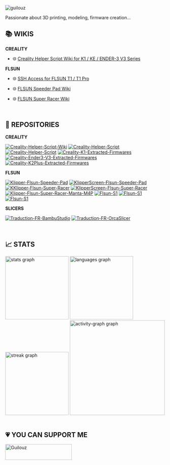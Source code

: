 <p align="left"> <img src="https://komarev.com/ghpvc/?username=guilouz&label=Profile%20views&color=0e75b6&style=flat" alt="guilouz" /> </p>

Passionate about 3D printing, modeling, firmware creation...

## :books: WIKIS

**CREALITY**

- :globe_with_meridians: [Creality Helper Script Wiki for K1 / KE / ENDER-3 V3 Series](https://guilouz.github.io/Creality-Helper-Script-Wiki)

**FLSUN**

- :globe_with_meridians: [SSH Access for FLSUN T1 / T1 Pro](https://github.com/Guilouz/Flsun-S1-T1/tree/main/FLSUN%20T1%20-%20T1%20Pro/Open%20Source/SSH%20Access)

- :globe_with_meridians: [FLSUN Speeder Pad Wiki](https://github.com/Guilouz/Klipper-Flsun-Speeder-Pad/wiki)

- :globe_with_meridians: [FLSUN Super Racer Wiki](https://guilouz.github.io/Klipper-Flsun-Super-Racer/)

<br />

## :bookmark_tabs: REPOSITORIES

**CREALITY**

[![Creality-Helper-Script-Wiki](https://github-readme-stats.vercel.app/api/pin/?username=Guilouz&repo=Creality-Helper-Script-Wiki)](https://github.com/Guilouz/Creality-Helper-Script-Wiki) 
[![Creality-Helper-Script](https://github-readme-stats.vercel.app/api/pin/?username=Guilouz&repo=Creality-Helper-Script)](https://github.com/Guilouz/Creality-Helper-Script)
[![Creality-Helper-Script](https://github-readme-stats.vercel.app/api/pin/?username=Guilouz&repo=Creality-Helper-Script-K2)](https://github.com/Guilouz/Creality-Helper-Script-K2)
[![Creality-K1-Extracted-Firmwares](https://github-readme-stats.vercel.app/api/pin/?username=Guilouz&repo=Creality-K1-Extracted-Firmwares)](https://github.com/Guilouz/Creality-K1-Extracted-Firmwares)
[![Creality-Ender3-V3-Extracted-Firmwares](https://github-readme-stats.vercel.app/api/pin/?username=Guilouz&repo=Creality-Ender3-V3-Extracted-Firmwares)](https://github.com/Guilouz/Creality-Ender3-V3-Extracted-Firmwares)
[![Creality-K2Plus-Extracted-Firmwares](https://github-readme-stats.vercel.app/api/pin/?username=Guilouz&repo=Creality-K2Plus-Extracted-Firmwares)](https://github.com/Guilouz/Creality-K2Plus-Extracted-Firmwares)

**FLSUN**

[![Klipper-Flsun-Speeder-Pad](https://github-readme-stats.vercel.app/api/pin/?username=Guilouz&repo=Klipper-Flsun-Speeder-Pad)](https://github.com/Guilouz/Klipper-Flsun-Speeder-Pad)
[![KlipperScreen-Flsun-Speeder-Pad](https://github-readme-stats.vercel.app/api/pin/?username=Guilouz&repo=KlipperScreen-Flsun-Speeder-Pad)](https://github.com/Guilouz/KlipperScreen-Flsun-Speeder-Pad)
[![KKlipper-Flsun-Super-Racer](https://github-readme-stats.vercel.app/api/pin/?username=Guilouz&repo=Klipper-Flsun-Super-Racer)](https://github.com/Guilouz/Klipper-Flsun-Super-Racer)
[![KlipperScreen-Flsun-Super-Racer](https://github-readme-stats.vercel.app/api/pin/?username=Guilouz&repo=KlipperScreen-Flsun-Super-Racer)](https://github.com/Guilouz/KlipperScreen-Flsun-Super-Racer)
[![Klipper-Flsun-Super-Racer-Manta-M4P](https://github-readme-stats.vercel.app/api/pin/?username=Guilouz&repo=Klipper-Flsun-Super-Racer-Manta-M4P)](https://github.com/Guilouz/Klipper-Flsun-Super-Racer-Manta-M4P)
[![Flsun-S1](https://github-readme-stats.vercel.app/api/pin/?username=Guilouz&repo=Flsun-S1-T1)](https://github.com/Guilouz/Flsun-S1-T1)
[![Flsun-S1](https://github-readme-stats.vercel.app/api/pin/?username=Guilouz&repo=Klipper-Flsun-S1)](https://github.com/Guilouz/Klipper-Flsun-S1)
[![Flsun-S1](https://github-readme-stats.vercel.app/api/pin/?username=Guilouz&repo=KlipperScreen-Flsun-S1)](https://github.com/Guilouz/KlipperScreen-Flsun-S1)

**SLICERS**

[![Traduction-FR-BambuStudio](https://github-readme-stats.vercel.app/api/pin/?username=Guilouz&repo=Traduction-FR-BambuStudio)](https://github.com/Guilouz/Traduction-FR-BambuStudio)
[![Traduction-FR-OrcaSlicer](https://github-readme-stats.vercel.app/api/pin/?username=Guilouz&repo=Traduction-FR-OrcaSlicer)](https://github.com/Guilouz/Traduction-FR-OrcaSlicer)

<br />

## :chart_with_upwards_trend: STATS

<div align="left">
  <img src="https://github-readme-stats.vercel.app/api?username=Guilouz&hide_title=false&hide_rank=true&show_icons=true&include_all_commits=true&count_private=true&disable_animations=false&theme=default&locale=en&hide_border=true&order=1&custom_title=GitHub%20Stats" height="200" alt="stats graph"  />
  <img src="https://github-readme-stats.vercel.app/api/top-langs?username=Guilouz&locale=en&hide_title=false&layout=compact&card_width=320&langs_count=5&theme=default&hide_border=true&order=2" height="200" alt="languages graph"  />
  <img src="https://streak-stats.demolab.com?user=Guilouz&locale=en&mode=weekly&theme=default&hide_border=true&border_radius=5&order=3" height="200" alt="streak graph"  />
  <img src="https://github-readme-activity-graph.vercel.app/graph?username=Guilouz&radius=16&theme=github-light&area=true&order=5&custom_title=Contribution%20Graph&hide_border=true" height="300" alt="activity-graph graph"  />
</div>

<br />

## :heartpulse: YOU CAN SUPPORT ME
<p><a href="https://ko-fi.com/Guilouz"> <img align="left" src="https://cdn.ko-fi.com/cdn/kofi5.png?v=3" height="50" width="210" alt="Guilouz" /></a></p>
